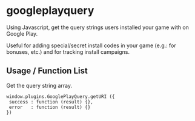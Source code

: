 googleplayquery
==================

Using Javascript, get the query strings users installed your game with on Google Play.

Useful for adding special/secret install codes in your game (e.g.: for bonuses, etc.) and for tracking install campaigns.

Usage / Function List
----------------------

Get the query string array.
````
window.plugins.GooglePlayQuery.getURI ({
 success : function (result) {},
 error   : function (result) {}
})
````